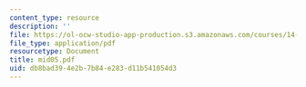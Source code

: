 ```yaml
---
content_type: resource
description: ''
file: https://ol-ocw-studio-app-production.s3.amazonaws.com/courses/14-271-industrial-organization-i-fall-2005/db8bad394e2b7b84e283d11b541054d3_mid05.pdf
file_type: application/pdf
resourcetype: Document
title: mid05.pdf
uid: db8bad39-4e2b-7b84-e283-d11b541054d3
---
```

